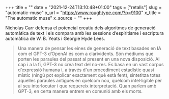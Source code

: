+++
title = ""
date = "2021-12-24T13:10:48+01:00"
tags = ["retalls"]
slug = "automatic-muse"
x_url = "https://www.roughtype.com/?p=9100"
x_title = "The automatic muse"
x_source = ""
+++


Nicholas Carr defensa el potencial creatiu dels algoritmes de generació automàtica de text i els compara amb les sessions d’espiritisme i escriptura automàtica de W. B. Yeats i Georgie Hyde Lees.

> Una manera de pensar les eines de generació de text basades en IA com el GPT-3 d’OpenAI és com a clarividents. Són mèdiums que porten les paraules del passat al present en una nova disposició. Al cap i a la fi, GPT-3 no crea text del no-res. Es basa en un vast corpus d’expressió humana i, a través d'un procediment estadístic quasi místic (ningú pot explicar exactament què està fent), sintetitza totes aquelles paraules antigues en quelcom nou, quelcom intel·ligible per al seu interlocutor i que requereix interpretació. Quan parlem amb GPT-3, en certa manera entrem en comunió amb els morts.
